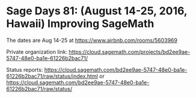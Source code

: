 

# Sage Days 81: (August 14-25, 2016, Hawaii) Improving SageMath

The dates are Aug 14-25 at <a href="https://www.airbnb.com/rooms/5603969">https://www.airbnb.com/rooms/5603969</a> 

Private organization link: <a href="https://cloud.sagemath.com/projects/bd2ee9ae-5747-48e0-ba1e-61226b2bac71/">https://cloud.sagemath.com/projects/bd2ee9ae-5747-48e0-ba1e-61226b2bac71/</a> 

Status reports: <a href="https://cloud.sagemath.com/bd2ee9ae-5747-48e0-ba1e-61226b2bac71/raw/status/index.html">https://cloud.sagemath.com/bd2ee9ae-5747-48e0-ba1e-61226b2bac71/raw/status/index.html</a> or <a href="https://cloud.sagemath.com/bd2ee9ae-5747-48e0-ba1e-61226b2bac71/raw/status/">https://cloud.sagemath.com/bd2ee9ae-5747-48e0-ba1e-61226b2bac71/raw/status/</a> 
